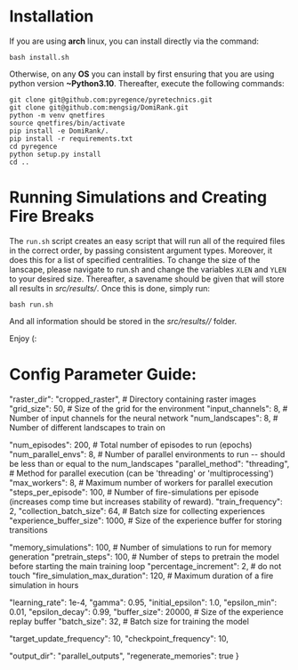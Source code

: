 # Installation

If you are using **arch** linux, you can install directly via the command:

```
bash install.sh
```

Otherwise, on any **OS** you can install by first ensuring that you are using
python version **~Python3.10**. Thereafter, execute the following commands:

```
git clone git@github.com:pyregence/pyretechnics.git
git clone git@github.com:mengsig/DomiRank.git
python -m venv qnetfires
source qnetfires/bin/activate
pip install -e DomiRank/.
pip install -r requirements.txt
cd pyregence
python setup.py install
cd ..
```

# Running Simulations and Creating Fire Breaks
The ```run.sh``` script creates an easy script that will run all of 
the required files in the correct order, by passing consistent argument
types. Moreover, it does this for a list of specified centralities.
To change the size of the lanscape, please navigate to run.sh and change
the variables ```XLEN``` and ```YLEN``` to your desired size. Thereafter,
a savename should be given that will store all results in *src/results/<savename>*.
Once this is done, simply run:

```
bash run.sh
```

And all information should be stored in the *src/results/<savename>/* folder.

Enjoy (:

# Config Parameter Guide:
  "raster_dir": "cropped_raster", # Directory containing raster images
  "grid_size": 50, # Size of the grid for the environment
  "input_channels": 8, # Number of input channels for the neural network
  "num_landscapes": 8, # Number of different landscapes to train on
  
  "num_episodes": 200, # Total number of episodes to run (epochs)
  "num_parallel_envs": 8, # Number of parallel environments to run -- should be less than or equal to the num_landscapes
  "parallel_method": "threading", # Method for parallel execution (can be 'threading' or 'multiprocessing')
  "max_workers": 8, # Maximum number of workers for parallel execution
  "steps_per_episode": 100, # Number of fire-simulations  per episode (increases comp time but increases stability of reward).
  "train_frequency": 2,
  "collection_batch_size": 64, # Batch size for collecting experiences
  "experience_buffer_size": 1000, # Size of the experience buffer for storing transitions
  
  "memory_simulations": 100, # Number of simulations to run for memory generation
  "pretrain_steps": 100, # Number of steps to pretrain the model before starting the main training loop
  "percentage_increment": 2, # do not touch
  "fire_simulation_max_duration": 120, # Maximum duration of a fire simulation in hours
  
  "learning_rate": 1e-4,
  "gamma": 0.95,
  "initial_epsilon": 1.0,
  "epsilon_min": 0.01,
  "epsilon_decay": 0.99,
  "buffer_size": 20000, # Size of the experience replay buffer
  "batch_size": 32, # Batch size for training the model
  
  "target_update_frequency": 10,
  "checkpoint_frequency": 10,
  
  "output_dir": "parallel_outputs",
  "regenerate_memories": true
}

